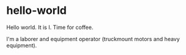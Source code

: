 # hello-world
Hello world. It is I. Time for coffee.

I'm a laborer and equipment operator (truckmount motors and heavy equipment).
